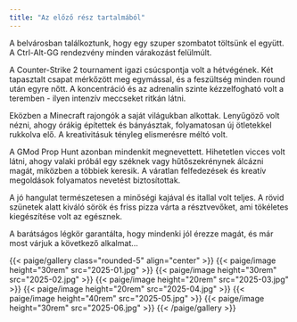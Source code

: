 ```yaml
---
title: "Az előző rész tartalmából"
---
```


A belvárosban találkoztunk, hogy egy szuper szombatot töltsünk el együtt. A Ctrl-Alt-GG rendezvény minden várakozást felülmúlt.

A Counter-Strike 2 tournament igazi csúcspontja volt a hétvégének. Két tapasztalt csapat mérkőzött meg egymással, és a feszültség minden round után egyre nőtt. A koncentráció és az adrenalin szinte kézzelfogható volt a teremben - ilyen intenzív meccseket ritkán látni.

Eközben a Minecraft rajongók a saját világukban alkottak. Lenyűgöző volt nézni, ahogy órákig építettek és bányásztak, folyamatosan új ötletekkel rukkolva elő. A kreativitásuk tényleg elismerésre méltó volt.

A GMod Prop Hunt azonban mindenkit megnevettett. Hihetetlen vicces volt látni, ahogy valaki próbál egy széknek vagy hűtőszekrénynek álcázni magát, miközben a többiek keresik. A váratlan felfedezések és kreatív megoldások folyamatos nevetést biztosítottak.

A jó hangulat természetesen a minőségi kajával és itallal volt teljes. A rövid szünetek alatt kiváló sörök és friss pizza várta a résztvevőket, ami tökéletes kiegészítése volt az egésznek.

A barátságos légkör garantálta, hogy mindenki jól érezze magát, és már most várjuk a következő alkalmat...

{{< paige/gallery class="rounded-5" align="center" >}}
{{< paige/image height="30rem" src="2025-01.jpg" >}}
{{< paige/image height="30rem" src="2025-02.jpg" >}}
{{< paige/image height="20rem" src="2025-03.jpg" >}}
{{< paige/image height="20rem" src="2025-04.jpg" >}}
{{< paige/image height="40rem" src="2025-05.jpg" >}}
{{< paige/image height="30rem" src="2025-06.jpg" >}}
{{< /paige/gallery >}}
